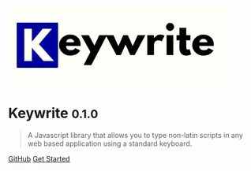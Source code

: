 ![logo](_media/logo.png)

# Keywrite <small>0.1.0</small>

> A Javascript library that allows you to type non-latin scripts in any web based application using a standard keyboard.

[GitHub](https://github.com/eyuelberga/keywrite)
[Get Started](#keywrite)
